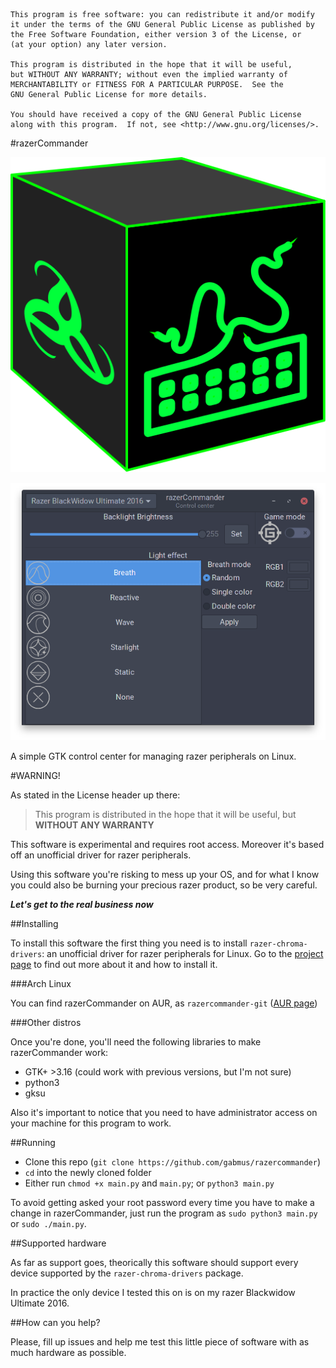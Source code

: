     This program is free software: you can redistribute it and/or modify
    it under the terms of the GNU General Public License as published by
    the Free Software Foundation, either version 3 of the License, or
    (at your option) any later version.

    This program is distributed in the hope that it will be useful,
    but WITHOUT ANY WARRANTY; without even the implied warranty of
    MERCHANTABILITY or FITNESS FOR A PARTICULAR PURPOSE.  See the
    GNU General Public License for more details.

    You should have received a copy of the GNU General Public License
    along with this program.  If not, see <http://www.gnu.org/licenses/>.

#razerCommander

![icon](icon.svg)

![screenshot](screenshot.png)

A simple GTK control center for managing razer peripherals on Linux.

#WARNING!

As stated in the License header up there:

> This program is distributed in the hope that it will be useful, but **WITHOUT ANY WARRANTY**

This software is experimental and requires root access. Moreover it's based off an unofficial driver for razer peripherals.

Using this software you're risking to mess up your OS, and for what I know you could also be burning your precious razer product, so be very careful.

***Let's get to the real business now***

##Installing

To install this software the first thing you need is to install `razer-chroma-drivers`: an unofficial driver for razer peripherals for Linux. Go to the [project page](https://github.com/pez2001/razer_chroma_drivers/) to find out more about it and how to install it.

###Arch Linux

You can find razerCommander on AUR, as `razercommander-git` ([AUR page](https://aur.archlinux.org/packages/razercommander-git))

###Other distros

Once you're done, you'll need the following libraries to make razerCommander work:
- GTK+ >3.16 (could work with previous versions, but I'm not sure)
- python3
- gksu

Also it's important to notice that you need to have administrator access on your machine for this program to work.

##Running

- Clone this repo (`git clone https://github.com/gabmus/razercommander`)
- `cd` into the newly cloned folder
- Either run `chmod +x main.py` and `main.py`; or `python3 main.py`

To avoid getting asked your root password every time you have to make a change in razerCommander, just run the program as `sudo python3 main.py` or `sudo ./main.py`.

##Supported hardware

As far as support goes, theorically this software should support every device supported by the `razer-chroma-drivers` package.

In practice the only device I tested this on is on my razer Blackwidow Ultimate 2016.

##How can you help?

Please, fill up issues and help me test this little piece of software with as much hardware as possible.
